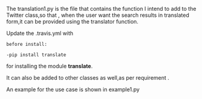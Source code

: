 The translation1.py is the file that contains the function I intend to add to the Twitter class,so that , when the user want the search results in translated form,it can be provided using the translator function.

Update the .travis.yml  with

```
before install:

-pip install translate
```
 for installing the module <b>translate</b>.
 
 
 It can also be added to other classes as well,as per requirement .
 
An example for the use case is shown in example1.py
